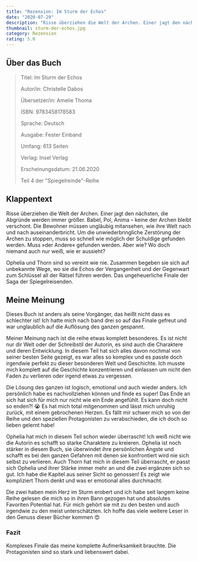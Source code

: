 ```yaml
---
title: "Rezension: Im Sturm der Echos"
date: "2020-07-29"
description: "Risse überziehen die Welt der Archen. Einer jagt den nächsten, die Abgründe werden immer größer. Babel, Pol, Anima – keine der Archen bleibt verschont. Die Bewohner müssen ungläubig mitansehen, wie ihre Welt nach und nach auseinanderbricht. Um die unwiederbringliche Zerstörung der Archen zu stoppen, muss so schnell wie möglich der Schuldige gefunden werden. Muss »der Andere« gefunden werden. Aber wie? Wo doch niemand auch nur weiß, wie er aussieht?"
thumbnail: sturm-der-echos.jpg
category: Rezension
rating: 5.0
---
```


## Über das Buch
> Titel: Im Sturm der Echos
> 
> Autor/in: Christelle Dabos
> 
> Übersetzer/in: Amelie Thoma
> 
> ISBN: 9783458178583
> 
> Sprache: Deutsch
> 
> Ausgabe: Fester Einband
> 
> Umfang: 613 Seiten
> 
> Verlag: Insel Verlag
> 
> Erscheinungsdatum: 21.06.2020
> 
> Teil 4 der "Spiegelreinde"-Reihe

## Klappentext
Risse überziehen die Welt der Archen. Einer jagt den nächsten, die Abgründe werden immer größer. Babel, Pol, Anima – keine der Archen bleibt verschont. Die Bewohner müssen ungläubig mitansehen, wie ihre Welt nach und nach auseinanderbricht. Um die unwiederbringliche Zerstörung der Archen zu stoppen, muss so schnell wie möglich der Schuldige gefunden werden. Muss »der Andere« gefunden werden. Aber wie? Wo doch niemand auch nur weiß, wie er aussieht?

Ophelia und Thorn sind so vereint wie nie. Zusammen begeben sie sich auf unbekannte Wege, wo sie die Echos der Vergangenheit und der Gegenwart zum Schlüssel all der Rätsel führen werden. Das ungeheuerliche Finale der Saga der Spiegelreisenden.

## Meine Meinung
Dieses Buch ist anders als seine Vorgänger, das heißt nicht dass es schlechter ist! Ich hatte mich nach band drei so auf das Finale gefreut und war unglaublich auf die Auflösung des ganzen gespannt.

Meiner Meinung nach ist die reihe etwas komplett besonderes. Es ist nicht nur dir Welt oder der Schreibstil der Autorin, es sind auch die Charaktere und deren Entwicklung. In diesem Teil hat sich alles davon nochmal von seiner besten Seite gezeigt, es war alles so komplex und es passte doch irgendwie perfekt zu dieser besonderen Welt und Geschichte. Ich musste mich komplett auf die Geschichte konzentrieren und einlassen um nicht den Faden zu verlieren oder irgend etwas zu vergessen.

Die Lösung des ganzen ist logisch, emotional und auch wieder anders. Ich persönlich habe es nachvollziehen können und finde es super! Das Ende an sich hat sich für mich nur nicht wie ein Ende angefühlt. Es kann doch nicht so enden?! 😭 Es hat mich total mitgenommen und lässt mich unruhig zurück, mit einem gebrochenen Herzen. Es fällt mir schwer mich so von der Reihe und den speziellen Protagonisten zu verabschieden, die ich doch so lieben gelernt habe!

Ophelia hat mich in diesem Teil schon wieder überrascht! Ich weiß nicht wie die Autorin es schafft so starke Charaktere zu kreieren. Ophelia ist noch stärker in diesem Buch, sie überwindet ihre persönlichen Ängste und schafft es bei den ganzen Gefahren mit denen sie konfrontiert wird nie sich selbst zu verlieren. Auch Thorn hat mich in diesem Teil überrascht, er passt sich Ophelia und ihrer Stärke immer mehr an und die zwei ergänzen sich so gut. Ich habe die Kapitel aus seiner Sicht so genossen! Es zeigt wie kompliziert Thorn denkt und was er emotional alles durchmacht.

Die zwei haben mein Herz im Sturm erobert und ich habe seit langem keine Reihe gelesen die mich so in ihren Bann gezogen hat und absolutes Favoriten Potential hat. Für mich gehört sie mit zu den besten und auch irgendwie zu den meist unterschätzten. Ich hoffe das viele weitere Leser in den Genuss dieser Bücher kommen 😍

### Fazit
Komplexes Finale das meine komplette Aufmerksamkeit brauchte. Die Protagonisten sind so stark und liebenswert dabei.
